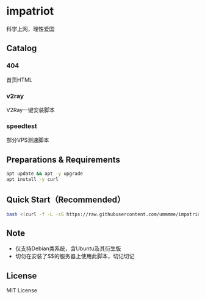 # impatriot
科学上网，理性爱国

## Catalog
### 404
首页HTML

### v2ray
V2Ray一键安装脚本

### speedtest
部分VPS测速脚本

## Preparations & Requirements
```bash
apt update && apt -y upgrade 
apt install -y curl
```

## Quick Start（Recommended）
```bash
bash <(curl -f -L -sS https://raw.githubusercontent.com/ummmme/impatriot/master/v2ray/ws_nginx_tls/install.sh)
```

## Note
- 仅支持Debian类系统，含Ubuntu及其衍生版
- 切勿在安装了$$的服务器上使用此脚本，切记切记

## License
MIT License
